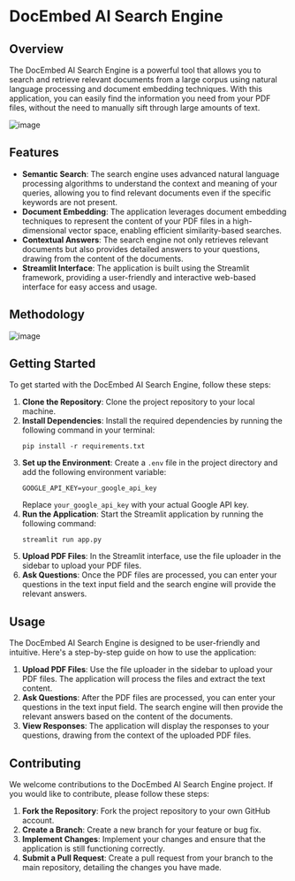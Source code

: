 # DocEmbed AI Search Engine

## Overview
The DocEmbed AI Search Engine is a powerful tool that allows you to search and retrieve relevant documents from a large corpus using natural language processing and document embedding techniques. With this application, you can easily find the information you need from your PDF files, without the need to manually sift through large amounts of text.

![image](https://github.com/rituraj314/DocEmbed-AI-search-engine/assets/96370518/8f52228d-e903-4cea-81f4-9a62a0d03d83)

## Features
- **Semantic Search**: The search engine uses advanced natural language processing algorithms to understand the context and meaning of your queries, allowing you to find relevant documents even if the specific keywords are not present.
- **Document Embedding**: The application leverages document embedding techniques to represent the content of your PDF files in a high-dimensional vector space, enabling efficient similarity-based searches.
- **Contextual Answers**: The search engine not only retrieves relevant documents but also provides detailed answers to your questions, drawing from the content of the documents.
- **Streamlit Interface**: The application is built using the Streamlit framework, providing a user-friendly and interactive web-based interface for easy access and usage.

## Methodology
![image](https://github.com/rituraj314/DocEmbed-AI-search-engine/assets/96370518/274a0906-0976-4d56-a702-5e820c5adfee)



## Getting Started
To get started with the DocEmbed AI Search Engine, follow these steps:

1. **Clone the Repository**: Clone the project repository to your local machine.
2. **Install Dependencies**: Install the required dependencies by running the following command in your terminal:
   ```
   pip install -r requirements.txt
   ```
3. **Set up the Environment**: Create a `.env` file in the project directory and add the following environment variable:
   ```
   GOOGLE_API_KEY=your_google_api_key
   ```
   Replace `your_google_api_key` with your actual Google API key.
4. **Run the Application**: Start the Streamlit application by running the following command:
   ```
   streamlit run app.py
   ```
5. **Upload PDF Files**: In the Streamlit interface, use the file uploader in the sidebar to upload your PDF files.
6. **Ask Questions**: Once the PDF files are processed, you can enter your questions in the text input field and the search engine will provide the relevant answers.

## Usage
The DocEmbed AI Search Engine is designed to be user-friendly and intuitive. Here's a step-by-step guide on how to use the application:

1. **Upload PDF Files**: Use the file uploader in the sidebar to upload your PDF files. The application will process the files and extract the text content.
2. **Ask Questions**: After the PDF files are processed, you can enter your questions in the text input field. The search engine will then provide the relevant answers based on the content of the documents.
3. **View Responses**: The application will display the responses to your questions, drawing from the context of the uploaded PDF files.

## Contributing
We welcome contributions to the DocEmbed AI Search Engine project. If you would like to contribute, please follow these steps:

1. **Fork the Repository**: Fork the project repository to your own GitHub account.
2. **Create a Branch**: Create a new branch for your feature or bug fix.
3. **Implement Changes**: Implement your changes and ensure that the application is still functioning correctly.
4. **Submit a Pull Request**: Create a pull request from your branch to the main repository, detailing the changes you have made.



